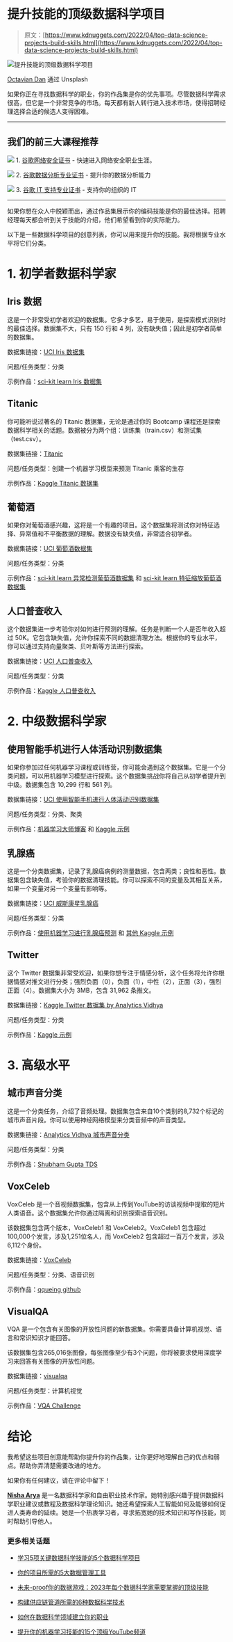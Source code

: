 # 提升技能的顶级数据科学项目

> 原文：[https://www.kdnuggets.com/2022/04/top-data-science-projects-build-skills.html](https://www.kdnuggets.com/2022/04/top-data-science-projects-build-skills.html)

![提升技能的顶级数据科学项目](../Images/fdd26463d84b0c32d1bd32e1024e3531.png)

[Octavian Dan](https://unsplash.com/@octadan) 通过 Unsplash

如果你正在寻找数据科学的职业，你的作品集是你的优先事项。尽管数据科学需求很高，但它是一个非常竞争的市场。每天都有新人转行进入技术市场，使得招聘经理选择合适的候选人变得困难。

* * *

## 我们的前三大课程推荐

![](../Images/0244c01ba9267c002ef39d4907e0b8fb.png) 1\. [谷歌网络安全证书](https://www.kdnuggets.com/google-cybersecurity) - 快速进入网络安全职业生涯。

![](../Images/e225c49c3c91745821c8c0368bf04711.png) 2\. [谷歌数据分析专业证书](https://www.kdnuggets.com/google-data-analytics) - 提升你的数据分析能力

![](../Images/0244c01ba9267c002ef39d4907e0b8fb.png) 3\. [谷歌 IT 支持专业证书](https://www.kdnuggets.com/google-itsupport) - 支持你的组织的 IT

* * *

如果你想在众人中脱颖而出，通过作品集展示你的编码技能是你的最佳选择。招聘经理每天都会听到关于技能的介绍，他们希望看到你的实际能力。

以下是一些数据科学项目的创意列表，你可以用来提升你的技能。我将根据专业水平将它们分类。

# 1\. 初学者数据科学家

## Iris 数据

这是一个非常受初学者欢迎的数据集。它多才多艺，易于使用，是探索模式识别时的最佳选择。数据集不大，只有 150 行和 4 列，没有缺失值；因此是初学者简单的数据集。

数据集链接：[UCI Iris 数据集](https://archive.ics.uci.edu/ml/datasets/Iris)

问题/任务类型：分类

示例作品：[sci-kit learn Iris 数据集](https://scikit-learn.org/stable/auto_examples/datasets/plot_iris_dataset.html)

## Titanic

你可能听说过著名的 Titanic 数据集，无论是通过你的 Bootcamp 课程还是探索数据科学相关的话题。数据被分为两个组：训练集（train.csv）和测试集（test.csv）。

数据集链接：[Titanic](https://www.kaggle.com/competitions/titanic)

问题/任务类型：创建一个机器学习模型来预测 Titanic 乘客的生存

示例作品：[Kaggle Titanic 数据集](https://www.kaggle.com/code/startupsci/titanic-data-science-solutions/notebook)

## 葡萄酒

如果你对葡萄酒感兴趣，这将是一个有趣的项目。这个数据集将测试你对特征选择、异常值和不平衡数据的理解。数据没有缺失值，非常适合初学者。

数据集链接：[UCI 葡萄酒数据集](https://archive.ics.uci.edu/ml/datasets/Wine)

问题/任务类型：分类

示例作品：[sci-kit learn 异常检测葡萄酒数据集](https://scikit-learn.org/stable/auto_examples/applications/plot_outlier_detection_wine.html#sphx-glr-auto-examples-applications-plot-outlier-detection-wine-py) 和 [sci-kit learn 特征缩放葡萄酒数据集](https://scikit-learn.org/stable/auto_examples/preprocessing/plot_scaling_importance.html#sphx-glr-auto-examples-preprocessing-plot-scaling-importance-py)

## 人口普查收入

这个数据集进一步考验你对如何进行预测的理解。任务是判断一个人是否年收入超过 50K。它包含缺失值，允许你探索不同的数据清理方法。根据你的专业水平，你可以通过支持向量聚类、贝叶斯等方法进行探索。

数据集链接：[UCI 人口普查收入](https://archive.ics.uci.edu/ml/datasets/Census+Income)

问题/任务类型：分类

示例作品：[Kaggle 人口普查收入](https://www.kaggle.com/datasets/uciml/adult-census-income/code)

# 2\. 中级数据科学家

## 使用智能手机进行人体活动识别数据集

如果你参加过任何机器学习课程或训练营，你可能会遇到这个数据集。它是一个分类问题，可以用机器学习模型进行探索。这个数据集挑战你将自己从初学者提升到中级。数据集包含 10,299 行和 561 列。

数据集链接：[UCI 使用智能手机进行人体活动识别数据集](http://archive.ics.uci.edu/ml/datasets/Human+Activity+Recognition+Using+Smartphones)

问题/任务类型：分类、聚类

示例作品：[机器学习大师博客](https://machinelearningmastery.com/how-to-model-human-activity-from-smartphone-data/) 和 [Kaggle 示例](https://www.kaggle.com/datasets/uciml/human-activity-recognition-with-smartphones/code)

## 乳腺癌

这是一个分类数据集，记录了乳腺癌病例的测量数据，包含两类；良性和恶性。数据集包含缺失值，考验你的数据清理技能。你可以探索不同的变量及其相互关系，如果一个变量对另一个变量有影响等。

数据集链接：[UCI 威斯康星乳腺癌](https://archive.ics.uci.edu/ml/datasets/Breast+Cancer+Wisconsin+%28Original%29)

问题/任务类型：分类

示例作品：[使用机器学习进行乳腺癌预测](https://www.kaggle.com/code/vaibhav021099/breast-cancer-prediction-using-machine-learning) 和 [其他 Kaggle 示例](https://www.kaggle.com/search?q=breast+cancer+wisconsin+in%3Anotebooks)

## Twitter

这个 Twitter 数据集非常受欢迎，如果你想专注于情感分析，这个任务将允许你根据情感对推文进行分类；强烈负面（0），负面（1），中性（2），正面（3），强烈正面（4）。数据集大小为 3MB，包含 31,962 条推文。

数据集链接：[Kaggle Twitter 数据集 by Analytics Vidhya](https://www.kaggle.com/datasets/arkhoshghalb/twitter-sentiment-analysis-hatred-speech)

问题/任务类型：分类

示例作品：[Kaggle 示例](https://www.kaggle.com/datasets/arkhoshghalb/twitter-sentiment-analysis-hatred-speech/code)

# 3\. 高级水平

## 城市声音分类

这是一个分类任务，介绍了音频处理。数据集包含来自10个类别的8,732个标记的城市声音片段。你可以使用神经网络模型来分类音频中的声音类型。

数据集链接：[Analytics Vidhya 城市声音分类](https://datahack.analyticsvidhya.com/contest/practice-problem-urban-sound-classification/#About)

问题/任务类型：分类

示例作品：[Shubham Gupta TDS](https://towardsdatascience.com/urban-sound-classification-using-neural-networks-9b6fcd8a9150)

## VoxCeleb

VoxCeleb 是一个音视频数据集，包含从上传到YouTube的访谈视频中提取的短片人类语音。这个数据集允许你通过隔离和识别探索语音识别。

该数据集包含两个版本，VoxCeleb1 和 VoxCeleb2。VoxCeleb1 包含超过100,000个发言，涉及1,251位名人，而 VoxCeleb2 包含超过一百万个发言，涉及6,112个身份。

数据集链接：[VoxCeleb](https://www.robots.ox.ac.uk/~vgg/data/voxceleb/)

问题/任务类型：分类、语音识别

示例作品：[qqueing github](https://github.com/qqueing/DeepSpeaker-pytorch)

## VisualQA

VQA 是一个包含有关图像的开放性问题的新数据集。你需要具备计算机视觉、语言和常识知识才能回答。

该数据集包含265,016张图像，每张图像至少有3个问题，你将被要求使用深度学习来回答有关图像的开放性问题。

数据集链接：[visualqa](https://visualqa.org/)

问题/任务类型：计算机视觉

示例作品：[VQA Challenge](https://arxiv.org/abs/1708.02711)

# 结论

我希望这些项目创意能帮助你提升你的作品集，让你更好地理解自己的优点和弱点。帮助你弄清楚需要改进的地方。

如果你有任何建议，请在评论中留下！

**[Nisha Arya](https://www.linkedin.com/in/nisha-arya-ahmed/)** 是一名数据科学家和自由职业技术作家。她特别感兴趣于提供数据科学职业建议或教程及数据科学理论知识。她还希望探索人工智能如何及能够如何促进人类寿命的延续。她是一个热衷学习者，寻求拓宽她的技术知识和写作技能，同时帮助引导他人。

### 更多相关话题

+   [学习5项关键数据科学技能的5个数据科学项目](https://www.kdnuggets.com/2022/03/5-data-science-projects-learn-5-critical-data-science-skills.html)

+   [你的项目所需的5大数据管理工具](https://www.kdnuggets.com/top-5-data-management-tools-for-your-projects)

+   [未来-proof你的数据游戏：2023年每个数据科学家需要掌握的顶级技能](https://www.kdnuggets.com/futureproof-your-data-game-top-skills-every-data-scientist-needs-in-2023)

+   [构建供应链管道所需的6种数据科学技术](https://www.kdnuggets.com/2022/01/6-data-science-technologies-need-build-supply-chain-pipeline.html)

+   [如何在数据科学领域建立你的职业](https://www.kdnuggets.com/2022/02/build-career-data-science.html)

+   [提升你的机器学习技能的15个顶级YouTube频道](https://www.kdnuggets.com/2023/03/top-15-youtube-channels-level-machine-learning-skills.html)
